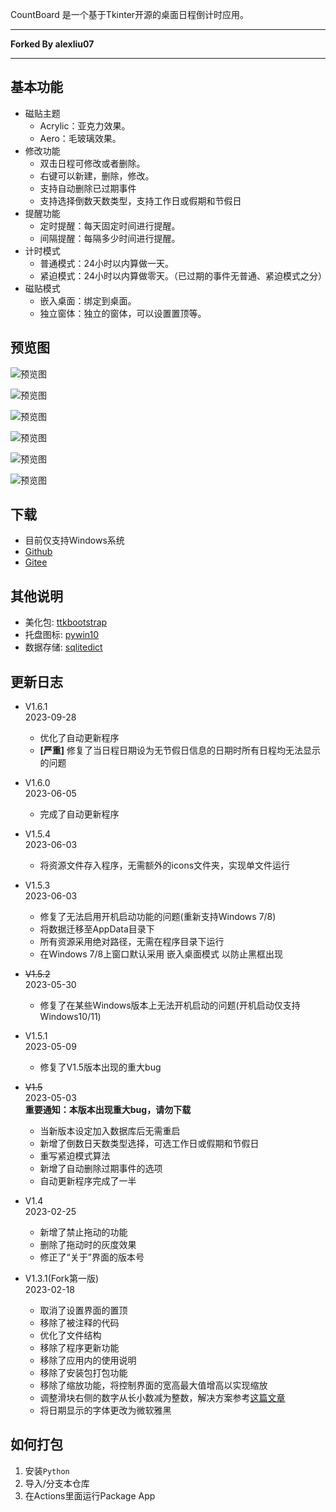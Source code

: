 CountBoard 是一个基于Tkinter开源的桌面日程倒计时应用。 
***
**Forked By alexliu07**
***
## 基本功能 


* 磁贴主题
   * Acrylic：亚克力效果。    
   * Aero：毛玻璃效果。
* 修改功能  
    * 双击日程可修改或者删除。
    * 右键可以新建，删除，修改。
    * 支持自动删除已过期事件
    * 支持选择倒数天数类型，支持工作日或假期和节假日
* 提醒功能  
    * 定时提醒：每天固定时间进行提醒。
    * 间隔提醒：每隔多少时间进行提醒。
* 计时模式
   * 普通模式：24小时以内算做一天。    
   * 紧迫模式：24小时以内算做零天。（已过期的事件无普通、紧迫模式之分）
* 磁贴模式
   * 嵌入桌面：绑定到桌面。    
   * 独立窗体：独立的窗体，可以设置置顶等。      
   
## 预览图

![预览图](screenshots/1.webp)

![预览图](screenshots/2.webp)  

![预览图](screenshots/3.webp)  

![预览图](screenshots/4.webp)

![预览图](screenshots/5.webp) 

![预览图](screenshots/6.webp) 

## 下载
* 目前仅支持Windows系统
* <a href="/alexliu07/CountBoard/releases">Github</a>
* <a href="https://gitee.com/AlexLiu2007/CountBoard-release/releases">Gitee</a>

## 其他说明
* 美化包: [ttkbootstrap](https://github.com/israel-dryer/ttkbootstrap)
* 托盘图标: [pywin10](https://github.com/Gaoyongxian666/pywin10)
* 数据存储: [sqlitedict](https://github.com/Gaoyongxian666/pywin10)

## 更新日志
* V1.6.1<br>2023-09-28<br>
  * 优化了自动更新程序
  * __[严重]__ 修复了当日程日期设为无节假日信息的日期时所有日程均无法显示的问题

* V1.6.0<br>2023-06-05<br>
  * 完成了自动更新程序

* V1.5.4<br>2023-06-03<br>
  * 将资源文件存入程序，无需额外的icons文件夹，实现单文件运行

* V1.5.3<br>2023-06-03<br>
  * 修复了无法启用开机启动功能的问题(重新支持Windows 7/8)
  * 将数据迁移至AppData目录下
  * 所有资源采用绝对路径，无需在程序目录下运行
  * 在Windows 7/8上窗口默认采用 嵌入桌面模式 以防止黑框出现

* ~~V1.5.2~~<br>2023-05-30<br>
   * 修复了在某些Windows版本上无法开机启动的问题(开机启动仅支持Windows10/11)

* V1.5.1<br>2023-05-09<br>
   * 修复了V1.5版本出现的重大bug

* ~~V1.5~~<br>2023-05-03<br>
   **重要通知：本版本出现重大bug，请勿下载**
   * 当新版本设定加入数据库后无需重启
   * 新增了倒数日天数类型选择，可选工作日或假期和节假日
   * 重写紧迫模式算法
   * 新增了自动删除过期事件的选项
   * 自动更新程序完成了一半

* V1.4<br>2023-02-25
   * 新增了禁止拖动的功能
   * 删除了拖动时的灰度效果
   * 修正了“关于”界面的版本号

* V1.3.1(Fork第一版)<br>2023-02-18
   * 取消了设置界面的置顶
   * 移除了被注释的代码
   * 优化了文件结构
   * 移除了程序更新功能
   * 移除了应用内的使用说明
   * 移除了安装包打包功能
   * 移除了缩放功能，将控制界面的宽高最大值增高以实现缩放
   * 调整滑块右侧的数字从长小数减为整数，解决方案参考<a href="https://www.coder.work/article/3156851">这篇文章</a>
   * 将日期显示的字体更改为微软雅黑

## 如何打包
1. 安装`Python`
2. 导入/分支本仓库
3. 在Actions里面运行Package App
